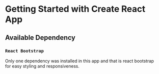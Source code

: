 # Getting Started with Create React App

## Available Dependency

### `React Bootstrap`

Only one dependency was installed in this app and that is react bootstrap for easy styling and responsiveness.

